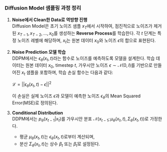 ### Diffusion Model 샘플링 과정 정리

1. **Noise에서 Clean한 Data로 역방향 진행**  
    Diffusion Model은 초기 노이즈 샘플 $x_T$에서 시작하여, 점진적으로 노이즈가 제거된 $x_{T-1}, x_{T-2}, \ldots, x_0$를 생성하는 **Reverse Process**를 학습한다. 각 $t$ 단계는 특정 노이즈 레벨에 해당하며, $x_t$는 원본 데이터 $x_0$와 노이즈 $\epsilon$의 합으로 표현된다.
    
2. **Noise Prediction 모델 학습**  
    DDPM에서는 $\epsilon_\theta(x_t, t)$라는 함수로 노이즈를 예측하도록 모델을 설계한다. 학습 데이터는 원본 데이터 $x_0$, timestep $t$, 가우시안 노이즈 $\epsilon \sim \mathcal{N}(0, I)$를 기반으로 만들어진 $x_t$ 샘플을 포함하며, 학습 손실 함수는 다음과 같다:
    
    $\mathcal{L} = || \epsilon_\theta(x_t, t) - \epsilon ||^2$
    
    이 손실은 실제 노이즈 $\epsilon$과 모델이 예측한 노이즈 $\epsilon_\theta$의 Mean Squared Error(MSE)로 정의된다.
    
3. **Conditional Distribution**  
    DDPM에서는 $p_\theta(x_{t-1} | x_t)$를 가우시안 분포 $\mathcal{N}(x_{t-1}; \mu_\theta(x_t, t), \Sigma_\theta(x_t, t))$로 가정한다.
    
    - 평균 $\mu_\theta(x_t, t)$는 $\epsilon_\theta(x_t, t)$로부터 계산되며,
    - 분산 $\Sigma_\theta(x_t, t)$는 상수 $\beta_t$ 또는 $\tilde{\beta}_t$로 설정된다.
